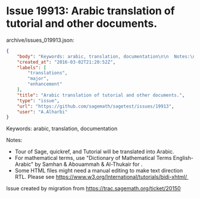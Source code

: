 # Issue 19913: Arabic translation of tutorial and other documents.

archive/issues_019913.json:
```json
{
    "body": "Keywords: arabic, translation, documentation\n\n  Notes:\n\n* Tour of Sage, quickref, and Tutorial will be translated into Arabic.\n* For mathematical terms, use \"Dictionary of Mathematical Terms English-Arabic\" by Samhan & Abouammah & Al-Thukair for .\n* Some HTML files might need a manual editing to make text direction RTL. Please see\u00a0https://www.w3.org/International/tutorials/bidi-xhtml/\u00a0\n\nIssue created by migration from https://trac.sagemath.org/ticket/20150\n\n",
    "created_at": "2016-03-02T21:20:52Z",
    "labels": [
        "translations",
        "major",
        "enhancement"
    ],
    "title": "Arabic translation of tutorial and other documents.",
    "type": "issue",
    "url": "https://github.com/sagemath/sagetest/issues/19913",
    "user": "A.Alharbi"
}
```
Keywords: arabic, translation, documentation

  Notes:

* Tour of Sage, quickref, and Tutorial will be translated into Arabic.
* For mathematical terms, use "Dictionary of Mathematical Terms English-Arabic" by Samhan & Abouammah & Al-Thukair for .
* Some HTML files might need a manual editing to make text direction RTL. Please see https://www.w3.org/International/tutorials/bidi-xhtml/ 

Issue created by migration from https://trac.sagemath.org/ticket/20150


